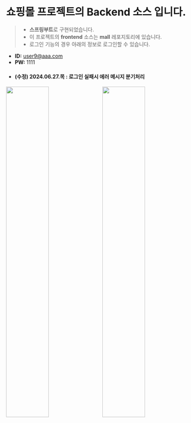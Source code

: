 # 쇼핑몰 프로젝트의 Backend 소스 입니다.
> - **스프링부트**로 구현되었습니다. <br>
> - 이 프로젝트의 **frontend** 소스는 **mall** 레포지토리에 있습니다. <br>
> - 로그인 기능의 경우 아래의 정보로 로그인할 수 있습니다.<br>
* **ID:** user9@aaa.com <br>
* **PW:** 1111

+ #### (수정) 2024.06.27.목 : 로그인 실패시 에러 메시지 분기처리
<img src="https://github.com/likeyellow/mallapi/assets/38120188/f156399a-a13d-4c53-9ca3-13b15c21b23c" width="48%" align="left">
<img src="https://github.com/likeyellow/mallapi/assets/38120188/e24c1e47-5b52-4fea-be52-ab5ea8b5de98" width="48%" align="right">


